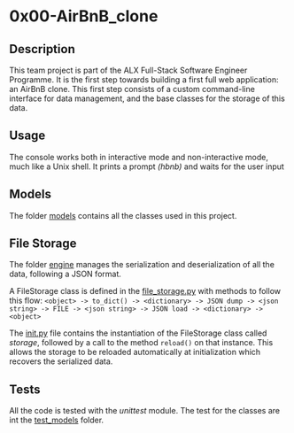 # 0x00-AirBnB_clone

## Description
This team project is part of the ALX Full-Stack Software Engineer Programme. It is the first step towards building a first full web application: an AirBnB clone. This first step consists of a custom command-line interface for data management, and the base classes for the storage of this data.

## Usage
The console works both in interactive mode and non-interactive mode, much like a Unix shell. It prints a prompt *(hbnb)* and waits for the user input

## Models
The folder [models](./models) contains all the classes used in this project.


## File Storage
The folder [engine](./models/engine) manages the serialization and deserialization of all the data, following a JSON format.

A FileStorage class is defined in the [file_storage.py](./models/engine/file_storage.py) with methods to follow this flow: `<object> -> to_dict() -> <dictionary> -> JSON dump -> <json string> -> FILE -> <json string> -> JSON load -> <dictionary> -> <object>`

The [init.py](./models/__init__.py) file contains the instantiation of the FileStorage class called *storage*, followed by a call to the method `reload()` on that instance. This allows the storage to be reloaded automatically at initialization which recovers the serialized data.

## Tests
All the code is tested with the *unittest* module. The test for the classes are int the [test_models](./test_models) folder.
